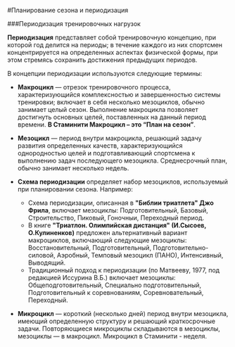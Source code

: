 #Планирование сезона и периодизация

###Периодизация тренировочных нагрузок

**Периодизация** представляет собой тренировочную концепцию, при которой год делится на периоды; в течение каждого из них спортсмен концентрируется на определенных аспектах физической формы, при этом стремясь сохранить достижения предыдущих периодов.

В концепции периодизации используются следующие термины:

* **Макроцикл** — отрезок тренировочного процесса, характеризующийся комплексностью и завершенностью системы тренировки; включает в себя несколько мезоциклов, обычно занимает целый сезон. Выполнение макроцикла позволяет достигнуть основных целей, поставленных на данный период времени. **В Стаминити Макроцикл – это “План на сезон”**.				

* **Мезоцикл** — период внутри макроцикла, решающий задачу развития определенных качеств, характеризующийся однородностью целей и подготавливающий спортсмена к выполнению задач последующего мезоцикла. Среднесрочный план, обычно занимает несколько недель.

* **Схема периодизации** определяет набор мезоциклов, используемый при планировании сезона. Например:
    * Схема периодизации, описанная в **"Библии триатлета" Джо Фрила**, включает мезоциклы: Подготовительный, Базовый, Строительство, Пиковый, Гоночныи, Переходный период. 
    * В книге **"Триатлон. Олимпийская дистанция" (И.Сысоев, О.Кулиненков)** предложен альтернативный вариант макроциклов, включающий следующие мезоциклы: Восстановительный, Подготовительный, Подготовительно-силовой, Аэробный, Темповый мезоцикл (ПАНО), Интенсивный, Выводящий.
    * Традиционный подход к периодизации (по Матвееву, 1977, под редакцией Иссурина В.Б.) включает мезоциклы: Общеподготовительный, Специально подготовительный, Подготовительный к соревнованиям, Соревновательный, Переходный. 
    
    
* **Микроцикл** — короткий (несколько дней) период внутри мезоцикла, имеющий определенную структуру и решающий краткосрочные задачи. Повторяющиеся микроциклы складываются в мезоциклы, мезоциклы — в макроцикл. Микроцикл в Стаминити - неделя.
